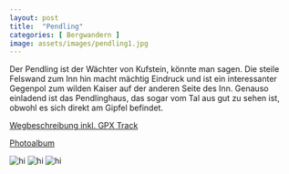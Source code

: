```yaml
---
layout: post
title:  "Pendling"
categories: [ Bergwandern ]
image: assets/images/pendling1.jpg
---
```

Der Pendling ist der Wächter von Kufstein, könnte man sagen. Die steile Felswand zum Inn hin macht mächtig Eindruck und ist ein interessanter Gegenpol zum wilden Kaiser auf der anderen Seite des Inn. 
Genauso einladend ist das Pendlinghaus, das sogar vom Tal aus gut zu sehen ist, obwohl es sich direkt am Gipfel befindet.

[Wegbeschreibung inkl. GPX Track](https://www.bergtour-online.de/bergtouren/bergwanderungen/leicht/pendling/)

[Photoalbum](https://photos.app.goo.gl/UC9vJGyy6jchq5ov7)

<img src="/assets/images/pendling2.jpg" alt="hi" class="inline"/>
<img src="/assets/images/pendling3.jpg" alt="hi" class="inline"/>
<img src="/assets/images/pendling4.jpg" alt="hi" class="inline"/>

